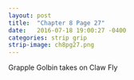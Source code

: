 ```yaml
---
layout: post
title:  "Chapter 8 Page 27"
date:   2016-07-18 19:00:27 -0400
categories: strip grip
strip-image: ch8pg27.png
---
```

Grapple Golbin takes on Claw Fly   

